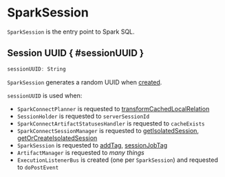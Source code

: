 # SparkSession

`SparkSession` is the entry point to Spark SQL.

## Session UUID { #sessionUUID }

```scala
sessionUUID: String
```

`SparkSession` generates a random UUID when [created](#creating-instance).

`sessionUUID` is used when:

* `SparkConnectPlanner` is requested to [transformCachedLocalRelation](./server/SparkConnectPlanner.md#transformCachedLocalRelation)
* `SessionHolder` is requested to `serverSessionId`
* `SparkConnectArtifactStatusesHandler` is requested to `cacheExists`
* `SparkConnectSessionManager` is requested to [getIsolatedSession](./server/SparkConnectSessionManager.md#getIsolatedSession), [getOrCreateIsolatedSession](./server/SparkConnectSessionManager.md#getOrCreateIsolatedSession)
* `SparkSession` is requested to [addTag](#addTag), [sessionJobTag](#sessionJobTag)
* `ArtifactManager` is requested to _many things_
* `ExecutionListenerBus` is created (one per `SparkSession`) and requested to `doPostEvent`
